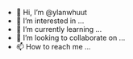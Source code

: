 - 👋 Hi, I’m @ylanwhuut
- 👀 I’m interested in ...
- 🌱 I’m currently learning ...
- 💞️ I’m looking to collaborate on ...
- 📫 How to reach me ...

<!---
ylanwhuut/ylanwhuut is a ✨ special ✨ repository because its `README.md` (this file) appears on your GitHub profile.
You can click the Preview link to take a look at your changes.
--->
